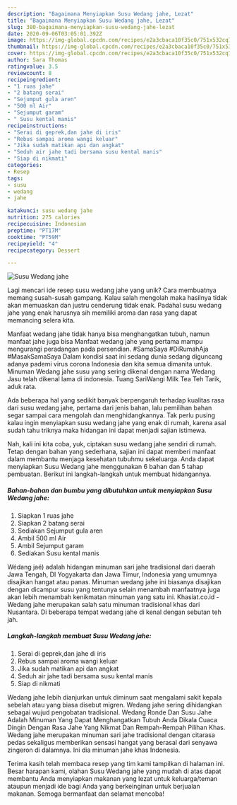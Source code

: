 ```yaml
---
description: "Bagaimana Menyiapkan Susu Wedang jahe, Lezat"
title: "Bagaimana Menyiapkan Susu Wedang jahe, Lezat"
slug: 380-bagaimana-menyiapkan-susu-wedang-jahe-lezat
date: 2020-09-06T03:05:01.392Z
image: https://img-global.cpcdn.com/recipes/e2a3cbaca10f35c0/751x532cq70/susu-wedang-jahe-foto-resep-utama.jpg
thumbnail: https://img-global.cpcdn.com/recipes/e2a3cbaca10f35c0/751x532cq70/susu-wedang-jahe-foto-resep-utama.jpg
cover: https://img-global.cpcdn.com/recipes/e2a3cbaca10f35c0/751x532cq70/susu-wedang-jahe-foto-resep-utama.jpg
author: Sara Thomas
ratingvalue: 3.5
reviewcount: 8
recipeingredient:
- "1 ruas jahe"
- "2 batang serai"
- "Sejumput gula aren"
- "500 ml Air"
- "Sejumput garam"
- " Susu kental manis"
recipeinstructions:
- "Serai di geprek,dan jahe di iris"
- "Rebus sampai aroma wangi keluar"
- "Jika sudah matikan api dan angkat"
- "Seduh air jahe tadi bersama susu kental manis"
- "Siap di nikmati"
categories:
- Resep
tags:
- susu
- wedang
- jahe

katakunci: susu wedang jahe 
nutrition: 275 calories
recipecuisine: Indonesian
preptime: "PT17M"
cooktime: "PT59M"
recipeyield: "4"
recipecategory: Dessert

---
```



![Susu Wedang jahe](https://img-global.cpcdn.com/recipes/e2a3cbaca10f35c0/751x532cq70/susu-wedang-jahe-foto-resep-utama.jpg)

Lagi mencari ide resep susu wedang jahe yang unik? Cara membuatnya memang susah-susah gampang. Kalau salah mengolah maka hasilnya tidak akan memuaskan dan justru cenderung tidak enak. Padahal susu wedang jahe yang enak harusnya sih memiliki aroma dan rasa yang dapat memancing selera kita.

Manfaat wedang jahe tidak hanya bisa menghangatkan tubuh, namun manfaat jahe juga bisa Manfaat wedang jahe yang pertama mampu mengurangi peradangan pada persendian. #SamaSaya #DiRumahAja #MasakSamaSaya Dalam kondisi saat ini sedang dunia sedang diguncang adanya pademi virus corona Indonesia dan kita semua dimanita untuk. Minuman Wedang jahe susu yang sering dikenal dengan nama Wedang Jasu telah dikenal lama di indonesia. Tuang SariWangi Milk Tea Teh Tarik, aduk rata.

Ada beberapa hal yang sedikit banyak berpengaruh terhadap kualitas rasa dari susu wedang jahe, pertama dari jenis bahan, lalu pemilihan bahan segar sampai cara mengolah dan menghidangkannya. Tak perlu pusing kalau ingin menyiapkan susu wedang jahe yang enak di rumah, karena asal sudah tahu triknya maka hidangan ini dapat menjadi sajian istimewa.


Nah, kali ini kita coba, yuk, ciptakan susu wedang jahe sendiri di rumah. Tetap dengan bahan yang sederhana, sajian ini dapat memberi manfaat dalam membantu menjaga kesehatan tubuhmu sekeluarga. Anda dapat menyiapkan Susu Wedang jahe menggunakan 6 bahan dan 5 tahap pembuatan. Berikut ini langkah-langkah untuk membuat hidangannya.

<!--inarticleads1-->

##### Bahan-bahan dan bumbu yang dibutuhkan untuk menyiapkan Susu Wedang jahe:

1. Siapkan 1 ruas jahe
1. Siapkan 2 batang serai
1. Sediakan Sejumput gula aren
1. Ambil 500 ml Air
1. Ambil Sejumput garam
1. Sediakan  Susu kental manis


Wédang jaé) adalah hidangan minuman sari jahe tradisional dari daerah Jawa Tengah, DI Yogyakarta dan Jawa Timur, Indonesia yang umumnya disajikan hangat atau panas. Minuman wedang jahe ini biasanya disajikan dengan dicampur susu yang tentunya selain menambah manfaatnya juga akan lebih menambah kenikmatan minuman yang satu ini. Khasiat.co.id - Wedang jahe merupakan salah satu minuman tradisional khas dari Nusantara. Di beberapa tempat wedang jahe di kenal dengan sebutan teh jah. 

<!--inarticleads2-->

##### Langkah-langkah membuat Susu Wedang jahe:

1. Serai di geprek,dan jahe di iris
1. Rebus sampai aroma wangi keluar
1. Jika sudah matikan api dan angkat
1. Seduh air jahe tadi bersama susu kental manis
1. Siap di nikmati


Wedang jahe lebih dianjurkan untuk diminum saat mengalami sakit kepala sebelah atau yang biasa disebut migren. Wedang jahe sering dihidangkan sebagai wujud pengobatan tradisional. Wedang Ronde Dan Susu Jahe Adalah Minuman Yang Dapat Menghangatkan Tubuh Anda Dikala Cuaca Dingin Dengan Rasa Jahe Yang Nikmat Dan Rempah-Rempah Pilihan Khas. Wedang jahe merupakan minuman sari jahe tradisional dengan citarasa pedas sekaligus memberikan sensasi hangat yang berasal dari senyawa zingeron di dalamnya. Ini dia minuman jahe khas Indonesia. 

Terima kasih telah membaca resep yang tim kami tampilkan di halaman ini. Besar harapan kami, olahan Susu Wedang jahe yang mudah di atas dapat membantu Anda menyiapkan makanan yang lezat untuk keluarga/teman ataupun menjadi ide bagi Anda yang berkeinginan untuk berjualan makanan. Semoga bermanfaat dan selamat mencoba!

